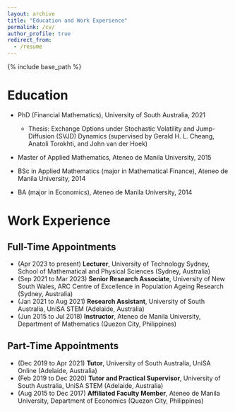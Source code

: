 ```yaml
---
layout: archive
title: "Education and Work Experience"
permalink: /cv/
author_profile: true
redirect_from:
  - /resume
---
```


{% include base_path %}


Education
======

* PhD (Financial Mathematics), University of South Australia, 2021
  * Thesis: Exchange Options under Stochastic Volatility and Jump-Diffusion (SVJD) Dynamics (supervised by Gerald H. L. Cheang, Anatoli Torokhti, and John van der Hoek)
    
* Master of Applied Mathematics, Ateneo de Manila University, 2015
* BSc in Applied Mathematics (major in Mathematical Finance), Ateneo de Manila University, 2014
* BA (major in Economics), Ateneo de Manila University, 2014


Work Experience
======

## Full-Time Appointments

* (Apr 2023 to present) **Lecturer**, University of Technology Sydney, School of Mathematical and Physical Sciences (Sydney, Australia)
* (Sep 2021 to Mar 2023) **Senior Research Associate**, University of New South Wales, ARC Centre of Excellence in Population Ageing Research (Sydney, Australia)
* (Jan 2021 to Aug 2021) **Research Assistant**, University of South Australia, UniSA STEM (Adelaide, Australia)
* (Jun 2015 to Jul 2018) **Instructor**, Ateneo de Manila University, Department of Mathematics (Quezon City, Philippines)

## Part-Time Appointments

* (Dec 2019 to Apr 2021) **Tutor**, University of South Australia, UniSA Online (Adelaide, Australia)
* (Feb 2019 to Dec 2020) **Tutor and Practical Supervisor**, University of South Australia, UniSA STEM (Adelaide, Australia)
* (Aug 2015 to Dec 2017) **Affiliated Faculty Member**, Ateneo de Manila University, Department of Economics (Quezon City, Philippines)

<!--
Skills
======
* Skill 1
* Skill 2
  * Sub-skill 2.1
  * Sub-skill 2.2
  * Sub-skill 2.3
* Skill 3

Publications
======
  <ul>{% for post in site.publications reversed %}
    {% include archive-single-cv.html %}
  {% endfor %}</ul>
  
Talks
======
  <ul>{% for post in site.talks reversed %}
    {% include archive-single-talk-cv.html  %}
  {% endfor %}</ul>
  
Teaching
======
  <ul>{% for post in site.teaching reversed %}
    {% include archive-single-cv.html %}
  {% endfor %}</ul>
  
Service and leadership
======
* Currently signed in to 43 different slack teams
-->
